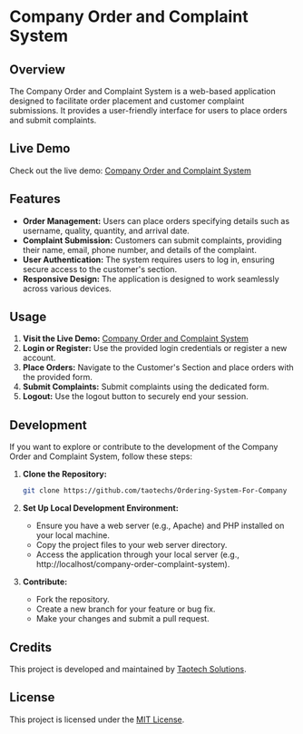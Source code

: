 # Company Order and Complaint System

## Overview

The Company Order and Complaint System is a web-based application designed to facilitate order placement and customer complaint submissions. It provides a user-friendly interface for users to place orders and submit complaints.

## Live Demo

Check out the live demo: [Company Order and Complaint System](https://companyorderingsystem.000webhostapp.com/index.html)

## Features

- **Order Management:** Users can place orders specifying details such as username, quality, quantity, and arrival date.
- **Complaint Submission:** Customers can submit complaints, providing their name, email, phone number, and details of the complaint.
- **User Authentication:** The system requires users to log in, ensuring secure access to the customer's section.
- **Responsive Design:** The application is designed to work seamlessly across various devices.

## Usage

1. **Visit the Live Demo:** [Company Order and Complaint System](https://companyorderingsystem.000webhostapp.com/index.html)
2. **Login or Register:** Use the provided login credentials or register a new account.
3. **Place Orders:** Navigate to the Customer's Section and place orders with the provided form.
4. **Submit Complaints:** Submit complaints using the dedicated form.
5. **Logout:** Use the logout button to securely end your session.

## Development

If you want to explore or contribute to the development of the Company Order and Complaint System, follow these steps:

1. **Clone the Repository:**
    ```bash
    git clone https://github.com/taotechs/Ordering-System-For-Company
    ```

2. **Set Up Local Development Environment:**
    - Ensure you have a web server (e.g., Apache) and PHP installed on your local machine.
    - Copy the project files to your web server directory.
    - Access the application through your local server (e.g., http://localhost/company-order-complaint-system).

3. **Contribute:**
    - Fork the repository.
    - Create a new branch for your feature or bug fix.
    - Make your changes and submit a pull request.

## Credits

This project is developed and maintained by [Taotech Solutions](https://github.com/taotechs).

## License

This project is licensed under the [MIT License](LICENSE).
